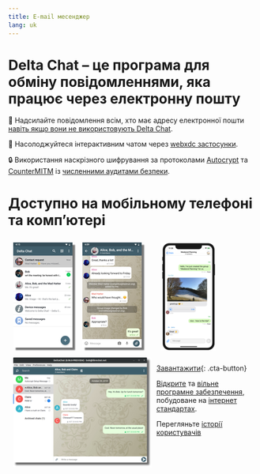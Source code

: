 ```yaml
---
title: E-mail месенджер
lang: uk
---
```


# Delta Chat – це програма для обміну повідомленнями, яка працює через електронну пошту

💬 Надсилайте повідомлення всім, хто має адресу електронної пошти [навіть якщо вони не використовують Delta Chat](https://www.youtube-nocookie.com/embed/8LbrGXKZN70).

🥳 Насолоджуйтеся інтерактивним чатом через [webxdc застосунки](https://webxdc.org).

🔒 Використання наскрізного шифрування за протоколами [Autocrypt](https://autocrypt.org) та [CounterMITM](https://countermitm.readthedocs.io/en/latest/new.html) із [численними аудитами безпеки](https://delta.chat/en/2023-03-27-third-independent-security-audit).

# Доступно на мобільному телефоні та комп’ютері


<a href="../assets/blog/screenshots/2019-12-17-delta-chat-google-play-release-chat-list-light.png">
<img src="../assets/blog/screenshots/2019-12-17-delta-chat-google-play-release-chat-list-light-thumbnail.png" width="120" height="213"
style="float: left; margin: 10px;display: block;box-shadow: 5px 5px 2px #777;" alt="A screenshot of Delta Chat on Android showing chat list" />
</a> 

<a href="../assets/blog/screenshots/2019-12-17-delta-chat-google-play-release-group-light.png">
<img src="../assets/blog/screenshots/2019-12-17-delta-chat-google-play-release-group-light-thumbnail.png" width="120" height="213"
style="float: left; margin: 10px;display: block;box-shadow: 5px 5px 2px #777;" alt="A screenshot of Delta Chat on Android showing a chat" />
</a> 

<a href="../assets/blog/desktop-screenshot.png">
<img src="../assets/blog/desktop-screenshot-thumbnail.png" width="280" height="222" style="float:left; margin: 10px" alt="A screenshot of Delta Chat on desktop" />
</a> 

<a href="../assets/blog/screenshots/2020-01-09-delta-chat-iOS-weekend-group-chat.png">
<img src="../assets/blog/screenshots/2020-01-09-delta-chat-iOS-weekend-group-chat-thumbnail.png" width="110" height="219" style="margin: 10px" alt="A screenshot of Delta Chat on IOS" />
</a>

[Завантажити](https://get.delta.chat){: .cta-button}

[Відкрите](https://en.wikipedia.org/wiki/Open-source_software)
та [вільне програмне забезпечення](https://en.wikipedia.org/wiki/Free_software), побудоване на [інтернет стандартах](https://github.com/deltachat/deltachat-core-rust/blob/master/standards.md). 

Перегляньте [історії користувачів](user-voices)
